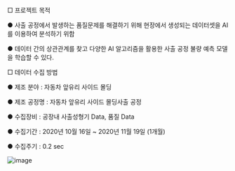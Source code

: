 □ 프로젝트 목적

● 사출 공정에서 발생하는 품질문제를 해결하기 위해 현장에서 생성되는 데이터셋을 AI를 이용하여
분석하기 위함

● 데이터 간의 상관관계를 찾고 다양한 AI 알고리즘을 활용한 사출 공정 불량 예측 모델을 학습할 수 있다.


□ 데이터 수집 방법


● 제조 분야 : 자동차 앞유리 사이드 몰딩


● 제조 공정명 : 자동차 앞유리 사이드 몰딩사출 공정

● 수집장비 : 공장내 사출성형기 Data, 품질 Data

● 수집기간 : 2020년 10월 16일 ~ 2020년 11월 19일 (1개월)

● 수집주기 : 0.2 sec

![image](https://user-images.githubusercontent.com/86697427/206842605-ce8b194b-89c9-4db7-9b38-8a58544302a1.png)
